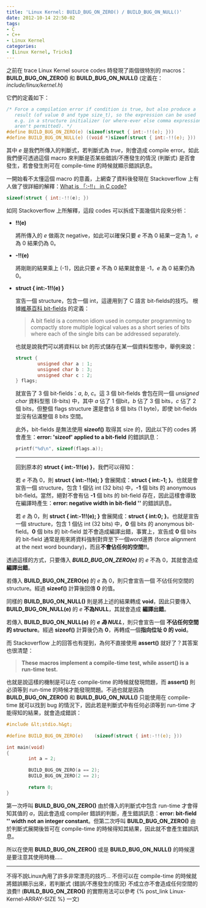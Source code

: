 ```yaml
---
title: 'Linux Kernel: BUILD_BUG_ON_ZERO() / BUILD_BUG_ON_NULL()'
date: 2012-10-14 22:50-02
tags:
- C
- C++
- Linux Kernel
categories:
- [Linux Kernel, Tricks]
---
```


之前在 trace Linux Kernel source codes 時發現了兩個很特別的 macros：**BUILD_BUG_ON_ZERO()** 和 **BUILD_BUG_ON_NULL()**
(定義在：*include/linux/kernel.h*)

它們的定義如下：

```c
/* Force a compilation error if condition is true, but also produce a
   result (of value 0 and type size_t), so the expression can be used
   e.g. in a structure initializer (or where-ever else comma expressions
   aren't permitted). */
#define BUILD_BUG_ON_ZERO(e) (sizeof(struct { int:-!!(e); }))
#define BUILD_BUG_ON_NULL(e) ((void *)sizeof(struct { int:-!!(e); }))
```

<!-- more -->

其中 *e* 是我們所傳入的判斷式，若判斷式為 *true*，則會造成 compile error。如此我們便可透過這個 macro 來判斷是否某些錯誤/不應發生的情況 (判斷式) 是否會發生，若會發生則可在 compile-time 的時候就顯示錯誤訊息。

一開始看不太懂這個 macro 的意義，上網查了資料後發現在 Stackoverflow 上有人做了很詳細的解釋：[What is 「:-!!」 in C code?](http://stackoverflow.com/questions/9229601/what-is-in-c-code)

```c
sizeof(struct { int:-!!(e); })
```

如同 Stackoverflow 上所解釋，這段 codes 可以拆成下面幾個片段來分析：

- **!!(e)**

    將所傳入的 *e* 做兩次 negative，如此可以確保只要 *e* 不為 0 結果一定為 1，*e* 為 0 結果仍為 0。

- **-!!(e)**

    將剛剛的結果乘上 (-1)，因此只要 *e* 不為 0 結果就會是 -1，*e* 為 0 結果仍為 0。

- **struct { int:-1!!(e) }**

    宣告一個 structure，包含一個 int，這邊用到了 C 語言 bit-fields的技巧。
    根據[維基百科 bit-fields](http://en.wikipedia.org/wiki/Bit_field) 的定義：

    > A bit field is a common idiom used in computer programming to compactly store multiple logical values as a short series of bits where each of the single bits can be addressed separately.

    也就是說我們可以將資料以 bit 的形式儲存在某一個資料型態中，舉例來說：

    ```c
    struct {
            unsigned char a : 1;
            unsigned char b : 3;
            unsigned char c : 2;
    } flags;
    ```

    就宣告了 3 個 bit-fields：*a*, *b*, *c*。這 3 個 bit-fields 會包在同一個 *unsigned char* 資料型態 (8-bits) 中，其中 *a* 佔了 1 個bit，*b* 佔了 3 個 bits，*c* 佔了 2 個 bits，但整個 flags structure 還是會佔 8 個 bits (1 byte)，即使 bit-fields 並沒有佔滿整個 8 bits 空間。

    此外，bit-fields 是無法使用 **sizeof()** 取得其 size 的，因此以下的 codes 將會產生：**error: 'sizeof' applied to a bit-field** 的錯誤訊息：

    ```c
    printf("%d\n", sizeof(flags.a));
    ```

    ---

    回到原本的 **struct { int:-1!!(e) }**，我們可以得知：

    若 *e* 不為 0，則 **struct { int:-!!(e); }** 會展開成：**struct { int:-1; }**。也就是會宣告一個 structure，包含 1 個佔 int (32 bits) 中，**-1** 個 bits 的 anonymous bit-field。當然，絕對不會有佔 **-1** 個 bits 的 bit-field 存在，因此這樣會導致在編譯時產生：**error: negative width in bit-field '<anonymous>'** 的錯誤訊息。

    若 *e* 為 0，則 **struct { int:-1!!(e); }** 會展開成：**struct { int:0; }**。也就是宣告一個 structure，包含 1 個佔 int (32 bits) 中，**0** 個 bits 的 anonymous bit-field。**0** 個 bits 的 bit-field 並不會造成編譯出錯，事實上，宣告成 **0** 個 bits 的 bit-field 通常是用來將資料強制對齊至下一個word邊界 (force alignment at the next word boundary)，而且**不會佔任何的空間!!**。

透過這樣的方式，只要傳入 ***BUILD_BUG_ON_ZERO(e)*** 的 *e* 不為 0，其就會造成 **編譯出錯**。

若傳入 **BUILD_BUG_ON_ZERO(e)** 的 *e* 為 0，則只會宣告一個 不佔任何空間的 structure。經過 **sizeof()** 計算後回傳 **0** 的值。

同樣的 **BUILD_BUG_ON_NULL()** 則是將上述的結果轉成 **void**，因此只要傳入 **BUILD_BUG_ON_NULL(e)** 的 *e* **不為NULL**，其就會造成 **編譯出錯**。

若傳入 **BUILD_BUG_ON_NULL(e)** 的 ***e 為 NULL***，則只會宣告一個 **不佔任何空間的 structure**。經過 **sizeof()** 計算後仍為 **0**，再轉成一個**指向位址 0 的 void**。

而 Stackoverflow 上的回答也有提到，為何不直接使用 **assert()** 就好了？其答案也很清楚：

> **These macros implement a compile-time test, while assert() is a run-time test.**

也就是說這樣的機制是可以在 compile-time 的時候就發現問題，而 **assert()** 則必須等到 run-time 的時候才能發現問題。不過也就是因為 **BUILD_BUG_ON_ZERO()** 和 **BUILD_BUG_ON_NULL()** 只能使用在 compile-time 就可以找到 bug 的情況下，因此若是判斷式中有任何必須等到 run-time 才能得知的結果，就會造成錯誤：

```c
#include &lt;stdio.h&gt;
 
#define BUILD_BUG_ON_ZERO(e)    (sizeof(struct { int:-!!(e); }))
 
int main(void)
{
        int a = 2;
 
        BUILD_BUG_ON_ZERO(a == 2);
        BUILD_BUG_ON_ZERO(2 == 2);
 
        return 0;
}
```

第一次呼叫 **BUILD_BUG_ON_ZERO()** 由於傳入的判斷式中包含 run-time 才會得知其值的 *a*，因此會造成 compiler 錯誤的判斷，產生錯誤訊息：**error: bit-field '<anonymous>' width not an integer constant**。但第二次呼叫 **BUILD_BUG_ON_ZERO()** 由於判斷式展開後皆可在 compile-time 的時候得知其結果，因此就不會產生錯誤訊息。

所以在使用 **BUILD_BUG_ON_ZERO()** 或是 **BUILD_BUG_ON_NULL()** 的時候還是要注意其使用時機.....

---

不得不說Linux內用了許多非常漂亮的技巧... 不但可以在 compile-time 的時候就將錯誤顯示出來，若判斷式 (錯誤/不應發生的情況) 不成立亦不會造成任何空間的浪費!!
(**BUILD_BUG_ON_ZERO()** 的實際用法可以參考 {% post_link Linux-Kernel-ARRAY-SIZE %} 一文)
